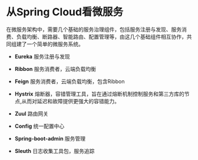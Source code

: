 # 从Spring Cloud看微服务



在微服务架构中，需要几个基础的服务治理组件，包括服务注册与发现、服务消费、负载均衡、断路器、智能路由、配置管理等，由这几个基础组件相互协作，共同组建了一个简单的微服务系统。

- **Eureka** 服务注册与发现

- **Ribbon** 服务消费者，云端负载均衡

- **Feign** 服务消费者，云端负载均衡，包含Ribbon

- **Hystrix** 熔断器，容错管理工具，旨在通过熔断机制控制服务和第三方库的节点,从而对延迟和故障提供更强大的容错能力。

- **Zuul** 路由网关 

- **Config** 统一配置中心

- **Spring-boot-admin** 服务管理

- **Sleuth** 日志收集工具包，服务追踪





